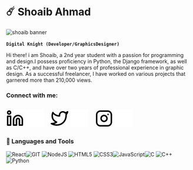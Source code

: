 # ☄️ Shoaib Ahmad
![shoaib banner](https://github.com/CodeaholicShoaib/CodeaholicShoaib/assets/127685413/0afb0821-2135-4754-859a-0c02f79ebad5)

**`Digital Knight (Developer/GraphicsDesigner)`**

Hi there! i am Shoaib, a 2nd year student with a passion for programming and design.I possess proficiency in Python, the Django framework, as well as C/C++, and have over two years of professional experience in graphic design. As a successful freelancer, I have worked on various projects that garnered more than 210,000 views.

### Connect with me:

[![website](./img/linkedin-light.svg)](https://linkedin.com/in/D3vShoaib#gh-light-mode-only)
[![website](./img/linkedin-dark.svg)](https://linkedin.com/in/D3vShoaib#gh-dark-mode-only)
&nbsp;&nbsp;
[![website](./img/twitter-light.svg)](https://twitter.com/D3vShoaib#gh-light-mode-only)
[![website](./img/twitter-dark.svg)](https://twitter.com/D3vShoaib#gh-dark-mode-only)
&nbsp;&nbsp;
[![website](./img/instagram-light.svg)](https://instagram.com/_kokaop#gh-light-mode-only)
[![website](./img/instagram-dark.svg)](https://instagram.com/_kokaop#gh-dark-mode-only)
&nbsp;&nbsp;
---

          
### 🧰 Languages and Tools
![React](https://img.shields.io/badge/react-%2320232a.svg?style=for-the-badge&logo=react&logoColor=%2361DAFB)![GIT](https://img.shields.io/badge/Git-fc6d26?style=for-the-badge&logo=git&logoColor=white) ![NodeJS](https://img.shields.io/badge/node.js-6DA55F?style=for-the-badge&logo=node.js&logoColor=white) ![HTML5](https://img.shields.io/badge/html5-%23E34F26.svg?style=for-the-badge&logo=html5&logoColor=white) ![CSS3](https://img.shields.io/badge/css3-%231572B6.svg?style=for-the-badge&logo=css3&logoColor=white)![JavaScript](https://img.shields.io/badge/javascript-%23323330.svg?style=for-the-badge&logo=javascript&logoColor=%23F7DF1E)![C](https://img.shields.io/badge/c-%2300599C.svg?style=for-the-badge&logo=c&logoColor=white) ![C++](https://img.shields.io/badge/c++-%2300599C.svg?style=for-the-badge&logo=c%2B%2B&logoColor=white) ![Python](https://img.shields.io/badge/python-3670A0?style=for-the-badge&logo=python&logoColor=ffdd54)
